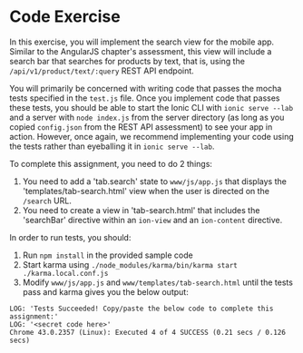 # Code Exercise

In this exercise, you will implement the search view for the mobile app.
Similar to the AngularJS chapter's assessment, this view will include a
search bar that searches for products by
text, that is, using the `/api/v1/product/text/:query` REST API endpoint.

You will primarily be concerned with writing code that passes the mocha tests
specified in the `test.js` file. Once you implement code that passes these
tests, you should be able to start the Ionic CLI with `ionic serve --lab`
and a server with `node index.js` from the server directory (as long as you
copied `config.json` from the REST API assessment) to see your app in action.
However, once again, we recommend implementing your code using the tests rather
than eyeballing it in `ionic serve --lab`.

To complete this assignment, you need to do 2 things:

1. You need to add a 'tab.search' state to `www/js/app.js` that displays the
'templates/tab-search.html' view when the user is directed on the `/search` URL.
1. You need to create a view in 'tab-search.html' that includes the
'searchBar' directive within an `ion-view` and an `ion-content` directive.

In order to run tests, you should:

1. Run `npm install` in the provided sample code
1. Start karma using `./node_modules/karma/bin/karma start ./karma.local.conf.js`
1. Modify `www/js/app.js` and `www/templates/tab-search.html` until the tests pass
and karma gives you the below output:

```
LOG: 'Tests Succeeded! Copy/paste the below code to complete this assignment:'
LOG: '<secret code here>'
Chrome 43.0.2357 (Linux): Executed 4 of 4 SUCCESS (0.21 secs / 0.126 secs)
```
